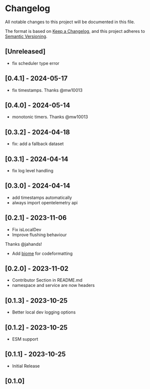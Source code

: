 # Changelog

All notable changes to this project will be documented in this file.

The format is based on [Keep a Changelog](https://keepachangelog.com/en/1.0.0/),
and this project adheres to [Semantic Versioning](https://semver.org/spec/v2.0.0.html).

## [Unreleased]

- fix scheduler type error

## [0.4.1] - 2024-05-17

- fix timestamps. Thanks @mw10013

## [0.4.0] - 2024-05-14

- monotonic timers. Thanks @mw10013

## [0.3.2] - 2024-04-18

- fix: add a fallback dataset

## [0.3.1] - 2024-04-14

- fix log level handling

## [0.3.0] - 2024-04-14

- add timestamps automatically
- always import opentelemetry api
  
## [0.2.1] - 2023-11-06

- Fix isLocalDev
- Improve flushing behaviour

Thanks @jahands!

- Add [biome](https://biomejs.dev) for codeformatting
  
## [0.2.0] - 2023-11-02

- Contributor Section in README.md
- namespace and service are now headers
  
## [0.1.3] - 2023-10-25

- Better local dev logging options


## [0.1.2] - 2023-10-25
- ESM support
  
## [0.1.1] - 2023-10-25
- Initial Release

## [0.1.0]
